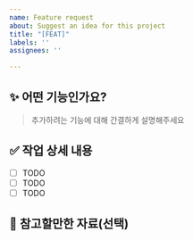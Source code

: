 ```yaml
---
name: Feature request
about: Suggest an idea for this project
title: "[FEAT]"
labels: ''
assignees: ''

---
```


## :sparkles: 어떤 기능인가요?

> 추가하려는 기능에 대해 간결하게 설명해주세요

## :white_check_mark: 작업 상세 내용

- [ ] TODO
- [ ] TODO
- [ ] TODO

## :page_facing_up: 참고할만한 자료(선택)

